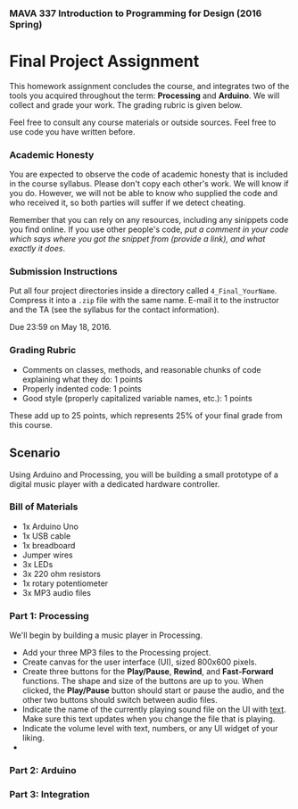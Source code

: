 ### MAVA 337 Introduction to Programming for Design  (2016 Spring)

# Final Project Assignment

This homework assignment concludes the course, and integrates two of the tools you acquired throughout the term: **Processing** and **Arduino**. We will collect and grade your work. The grading rubric is given below.

Feel free to consult any course materials or outside sources. Feel free to use code you have written before.

### Academic Honesty

You are expected to observe the code of academic honesty that is included in the course syllabus. Please don't copy each other's work. We will know if you do. However, we will not be able to know who supplied the code and who received it, so both parties will suffer if we detect cheating.

Remember that you can rely on any resources, including any sinippets code you find online. If you use other people's code, *put a comment in your code which says where you got the snippet from (provide a link), and what exactly it does*.

### Submission Instructions

Put all four project directories inside a directory called `4_Final_YourName`. Compress it into a `.zip` file with the same name. E-mail it to the instructor and the TA (see the syllabus for the contact information).

Due 23:59 on May 18, 2016.

### Grading Rubric

- Comments on classes, methods, and reasonable chunks of code explaining what they do: 1 points
- Properly indented code: 1 points
- Good style (properly capitalized variable names, etc.): 1 points

These add up to 25 points, which represents 25% of your final grade from this course.

## Scenario

Using Arduino and Processing, you will be building a small prototype of a digital music player with a dedicated hardware controller.

### Bill of Materials

- 1x Arduino Uno
- 1x USB cable
- 1x breadboard
- Jumper wires
- 3x LEDs
- 3x 220 ohm resistors
- 1x rotary potentiometer
- 3x MP3 audio files

### Part 1: Processing

We'll begin by building a music player in Processing.

- Add your three MP3 files to the Processing project.
- Create canvas for the user interface (UI), sized 800x600 pixels.
- Create three buttons for the **Play/Pause**, **Rewind**, and **Fast-Forward** functions. The shape and size of the buttons are up to you. When clicked, the **Play/Pause** button should start or pause the audio, and the other two buttons should switch between audio files.
- Indicate the name of the currently playing sound file on the UI with [text](https://processing.org/reference/text_.html). Make sure this text updates when you change the file that is playing.
- Indicate the volume level with text, numbers, or any UI widget of your liking.
- 
### Part 2: Arduino

### Part 3: Integration
